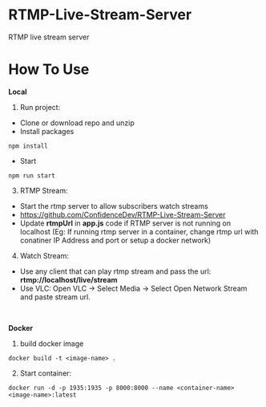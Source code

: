 # RTMP-Live-Stream-Server

RTMP live stream server

# How To Use

<b>Local</b> <br />

1.  Run project:

- Clone or download repo and unzip
- Install packages

```
npm install
```

- Start

```
npm run start
```

3. RTMP Stream:

- Start the rtmp server to allow subscribers watch streams
- <a href="https://github.com/ConfidenceDev/RTMP-Live-Stream-Server">https://github.com/ConfidenceDev/RTMP-Live-Stream-Server</a>
- Update <b>rtmpUrl</b> in <b>app.js</b> code if RTMP server is not running on localhost (Eg: If running rtmp server in a container, change rtmp url with conatiner IP Address and port or setup a docker network)

4. Watch Stream:

- Use any client that can play rtmp stream and pass the url:
  <b>rtmp://localhost/live/stream</b>
- Use VLC: Open VLC -> Select Media -> Select Open Network Stream and paste stream url.

<br />

<b>Docker</b>

1. build docker image

```
docker build -t <image-name> .
```

2. Start container:

```
docker run -d -p 1935:1935 -p 8000:8000 --name <container-name> <image-name>:latest
```
